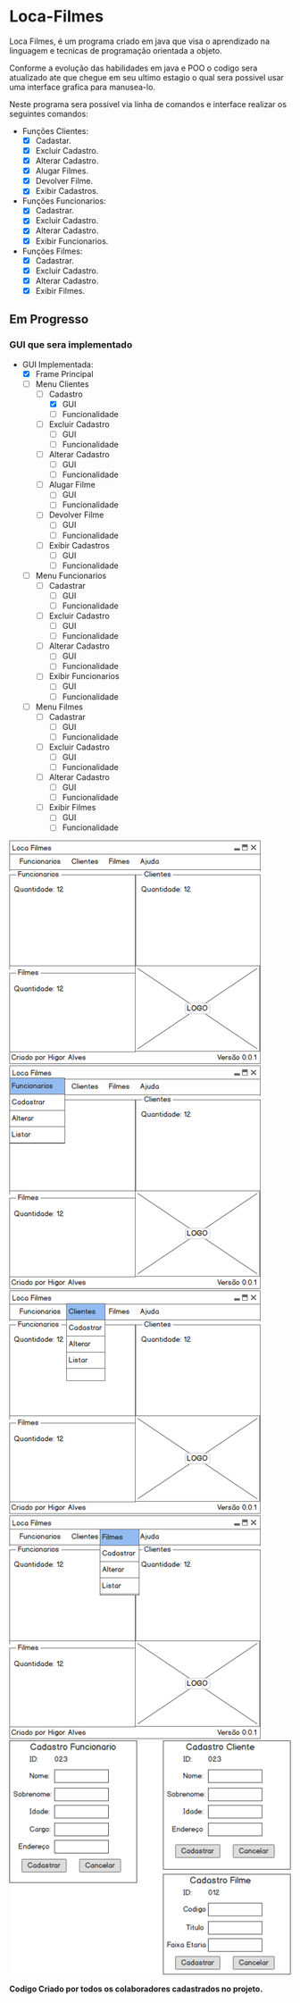 # Loca-Filmes
Loca Filmes, é um programa criado em java que visa o aprendizado na linguagem e tecnicas de programação orientada a objeto.

Conforme a evolução das habilidades em java e POO o codigo sera atualizado ate que chegue em seu ultimo estagio o qual sera possivel usar uma interface grafica para manusea-lo.

Neste programa sera possivel via linha de comandos e interface realizar os seguintes comandos:

- Funções Clientes:
    - [x] Cadastar.
    - [x] Excluir Cadastro.
    - [x] Alterar Cadastro.
    - [x] Alugar Filmes.
    - [x] Devolver Filme.
    - [x] Exibir Cadastros.

- Funções Funcionarios:
    - [x] Cadastrar.
    - [x] Excluir Cadastro.
    - [x] Alterar Cadastro.
    - [x] Exibir Funcionarios.

- Funções Filmes:
    - [x] Cadastrar.
    - [x] Excluir Cadastro.
    - [x] Alterar Cadastro.
    - [x] Exibir Filmes.

## Em Progresso
### GUI que sera implementado
- GUI Implementada:
    - [x] Frame Principal
    - [ ] Menu Clientes
        - [ ] Cadastro
            - [x] GUI
            - [ ] Funcionalidade
        - [ ] Excluir Cadastro
            - [ ] GUI
            - [ ] Funcionalidade
        - [ ] Alterar Cadastro
            - [ ] GUI
            - [ ] Funcionalidade
        - [ ] Alugar Filme
            - [ ] GUI
            - [ ] Funcionalidade
        - [ ] Devolver Filme
            - [ ] GUI
            - [ ] Funcionalidade
        - [ ] Exibir Cadastros
            - [ ] GUI
            - [ ] Funcionalidade
    - [ ] Menu Funcionarios
        - [ ] Cadastrar
            - [ ] GUI
            - [ ] Funcionalidade
        - [ ] Excluir Cadastro
            - [ ] GUI
            - [ ] Funcionalidade
        - [ ] Alterar Cadastro
            - [ ] GUI
            - [ ] Funcionalidade
        - [ ] Exibir Funcionarios
            - [ ] GUI
            - [ ] Funcionalidade
    - [ ] Menu Filmes
        - [ ] Cadastrar
            - [ ] GUI
            - [ ] Funcionalidade
        - [ ] Excluir Cadastro
            - [ ] GUI
            - [ ] Funcionalidade
        - [ ] Alterar Cadastro
            - [ ] GUI
            - [ ] Funcionalidade
        - [ ] Exibir Filmes
            - [ ] GUI
            - [ ] Funcionalidade

![Principal](/imgs/Loca-Filmes.png)
![Funcionarios](/imgs/Menu-Funcionarios.png)
![Clientes](/imgs/Menu-Clientes.png)
![Filmes](/imgs/Menu-Filmes.png)
![Cadastro](/imgs/Cadastro.png)

**Codigo Criado por todos os colaboradores cadastrados no projeto.**